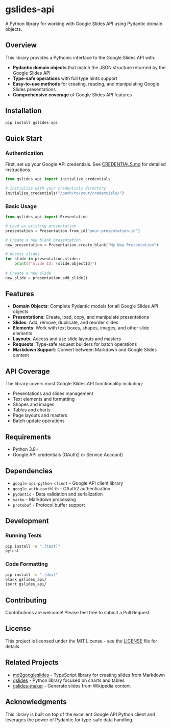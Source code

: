 # gslides-api

A Python library for working with Google Slides API using Pydantic domain objects.

## Overview

This library provides a Pythonic interface to the Google Slides API with:

- **Pydantic domain objects** that match the JSON structure returned by the Google Slides API
- **Type-safe operations** with full type hints support
- **Easy-to-use methods** for creating, reading, and manipulating Google Slides presentations
- **Comprehensive coverage** of Google Slides API features

## Installation

```bash
pip install gslides-api
```

## Quick Start

### Authentication

First, set up your Google API credentials. See [CREDENTIALS.md](CREDENTIALS.md) for detailed instructions.

```python
from gslides_api import initialize_credentials

# Initialize with your credentials directory
initialize_credentials("/path/to/your/credentials/")
```

### Basic Usage

```python
from gslides_api import Presentation

# Load an existing presentation
presentation = Presentation.from_id("your-presentation-id")

# Create a new blank presentation
new_presentation = Presentation.create_blank("My New Presentation")

# Access slides
for slide in presentation.slides:
    print(f"Slide ID: {slide.objectId}")
    
# Create a new slide
new_slide = presentation.add_slide()
```



## Features

- **Domain Objects**: Complete Pydantic models for all Google Slides API objects
- **Presentations**: Create, load, copy, and manipulate presentations
- **Slides**: Add, remove, duplicate, and reorder slides
- **Elements**: Work with text boxes, shapes, images, and other slide elements
- **Layouts**: Access and use slide layouts and masters
- **Requests**: Type-safe request builders for batch operations
- **Markdown Support**: Convert between Markdown and Google Slides content

## API Coverage

The library covers most Google Slides API functionality including:

- Presentations and slides management
- Text elements and formatting
- Shapes and images
- Tables and charts
- Page layouts and masters
- Batch update operations

## Requirements

- Python 3.8+
- Google API credentials (OAuth2 or Service Account)

## Dependencies

- `google-api-python-client` - Google API client library
- `google-auth-oauthlib` - OAuth2 authentication
- `pydantic` - Data validation and serialization
- `marko` - Markdown processing
- `protobuf` - Protocol buffer support

## Development

### Running Tests

```bash
pip install -e ".[test]"
pytest
```

### Code Formatting

```bash
pip install -e ".[dev]"
black gslides_api/
isort gslides_api/
```

## Contributing

Contributions are welcome! Please feel free to submit a Pull Request.

## License

This project is licensed under the MIT License - see the [LICENSE](LICENSE) file for details.

## Related Projects

- [md2googleslides](https://github.com/ShoggothAI/md2googleslides) - TypeScript library for creating slides from Markdown
- [gslides](https://github.com/michael-gracie/gslides) - Python library focused on charts and tables
- [gslides-maker](https://github.com/vilmacio/gslides-maker) - Generate slides from Wikipedia content

## Acknowledgments

This library is built on top of the excellent Google API Python client and leverages the power of Pydantic for type-safe data handling.
